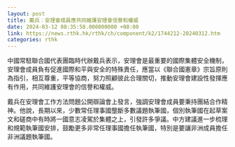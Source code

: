 ```yaml
---
layout: post
title: 戴兵︰安理會成員應共同維護安理會信譽和權威
date: 2024-03-12 08:35:58.000000000 +08:00
link: https://news.rthk.hk/rthk/ch/component/k2/1744212-20240312.htm
categories: rthk
---
```


中國常駐聯合國代表團臨時代辦戴兵表示，安理會是最重要的國際集體安全機制，安理會成員負有促進國際和平與安全的特殊責任，應當以《聯合國憲章》宗旨原則為指引，相互尊重，平等協商，努力照顧彼此合理關切，推動安理會建設性發揮應有作用，共同維護安理會的信譽和權威。

戴兵在安理會工作方法問題公開辯論會上發言，強調安理會成員要秉持團結合作精神。他說，長期以來，少數常任理事國壟斷多數議題執筆國，個別執筆國在起草案文和磋商中有時將一國意志凌駕於集體之上，引發許多爭議。中方建議進一步梳理和規範執筆國安排，鼓勵更多非常任理事國擔任執筆國，特別是要讓非洲成員擔任非洲議題執筆國。
